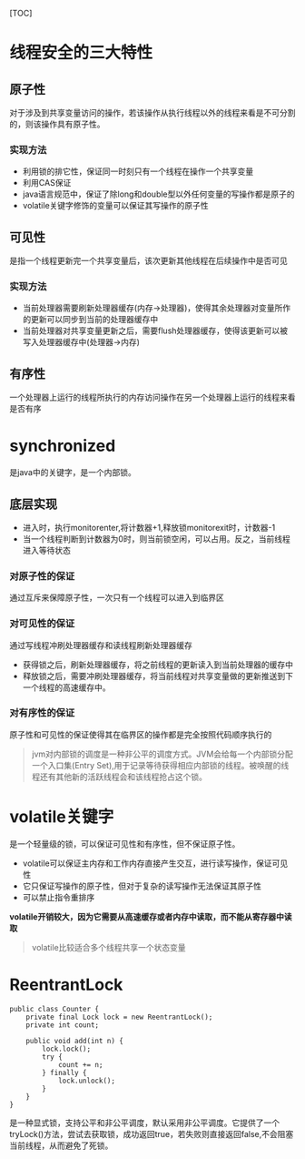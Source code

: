 [TOC]
# 线程安全的三大特性
## 原子性
对于涉及到共享变量访问的操作，若该操作从执行线程以外的线程来看是不可分割的，则该操作具有原子性。
### 实现方法
- 利用锁的排它性，保证同一时刻只有一个线程在操作一个共享变量
- 利用CAS保证
- java语言规范中，保证了除long和double型以外任何变量的写操作都是原子的
- volatile关键字修饰的变量可以保证其写操作的原子性
## 可见性
是指一个线程更新完一个共享变量后，该次更新其他线程在后续操作中是否可见
### 实现方法
- 当前处理器需要刷新处理器缓存(内存->处理器)，使得其余处理器对变量所作的更新可以同步到当前的处理器缓存中
- 当前处理器对共享变量更新之后，需要flush处理器缓存，使得该更新可以被写入处理器缓存中(处理器->内存)

## 有序性
一个处理器上运行的线程所执行的内存访问操作在另一个处理器上运行的线程来看是否有序

# synchronized
是java中的关键字，是一个内部锁。
## 底层实现
- 进入时，执行monitorenter,将计数器+1,释放锁monitorexit时，计数器-1
- 当一个线程判断到计数器为0时，则当前锁空闲，可以占用。反之，当前线程进入等待状态

### 对原子性的保证
通过互斥来保障原子性，一次只有一个线程可以进入到临界区
### 对可见性的保证
通过写线程冲刷处理器缓存和读线程刷新处理器缓存
- 获得锁之后，刷新处理器缓存，将之前线程的更新读入到当前处理器的缓存中
- 释放锁之后，需要冲刷处理器缓存，将当前线程对共享变量做的更新推送到下一个线程的高速缓存中。

### 对有序性的保证
原子性和可见性的保证使得其在临界区的操作都是完全按照代码顺序执行的

> jvm对内部锁的调度是一种非公平的调度方式。JVM会给每一个内部锁分配一个入口集(Entry Set),用于记录等待获得相应内部锁的线程。被唤醒的线程还有其他新的活跃线程会和该线程抢占这个锁。

# volatile关键字
是一个轻量级的锁，可以保证可见性和有序性，但不保证原子性。
- volatile可以保证主内存和工作内存直接产生交互，进行读写操作，保证可见性
- 它只保证写操作的原子性，但对于复杂的读写操作无法保证其原子性
- 可以禁止指令重排序

**volatile开销较大，因为它需要从高速缓存或者内存中读取，而不能从寄存器中读取**

> volatile比较适合多个线程共享一个状态变量


# ReentrantLock
```java{.line-numbers}
public class Counter {
    private final Lock lock = new ReentrantLock();
    private int count;

    public void add(int n) {
        lock.lock();
        try {
            count += n;
        } finally {
            lock.unlock();
        }
    }
}
```
是一种显式锁，支持公平和非公平调度，默认采用非公平调度。它提供了一个tryLock()方法，尝试去获取锁，成功返回true，若失败则直接返回false,不会阻塞当前线程，从而避免了死锁。